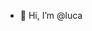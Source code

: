 - 👋 Hi, I’m @luca

<!---
lucabmn/lucabmn is a ✨ special ✨ repository because its `README.md` (this file) appears on your GitHub profile.
You can click the Preview link to take a look at your changes.
--->

